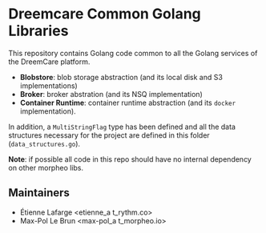 Dreemcare Common Golang Libraries
=================================

This repository contains Golang code common to all the Golang services of the
DreemCare platform.

 * **Blobstore**: blob storage abstraction (and its local disk and S3
   implementations)
 * **Broker**: broker abstration (and its NSQ implementation)
 * **Container Runtime**: container runtime abstraction (and its `docker`
   implementation).

In addition, a `MultiStringFlag` type has been defined and all the data
structures necessary for the project are defined in this folder
(`data_structures.go`).

**Note**: if possible all code in this repo should have no internal dependency
on other morpheo libs.

Maintainers
-----------
 * Étienne Lafarge <etienne_a t_rythm.co>
 * Max-Pol Le Brun <max-pol_a t_morpheo.io>
